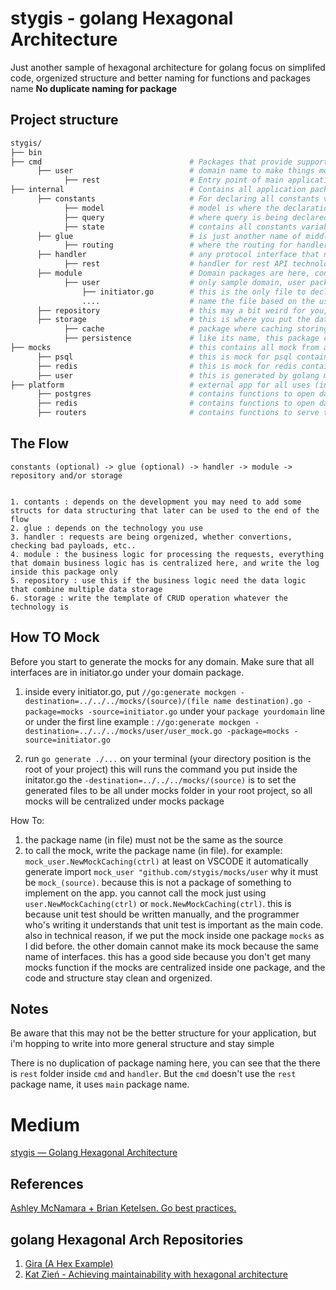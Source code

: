 # stygis - golang Hexagonal Architecture 

Just another sample of hexagonal architecture for golang
focus on simplifed code, orgenized structure and better naming for functions and packages name
**No duplicate naming for package**

## Project structure

```sh
stygis/
├── bin                                 
├── cmd                                 # Packages that provide support for a specific program that is being built
      ├── user                          # domain name to make things more orgenized
            ├── rest                    # Entry point of main application based on REST technology
├── internal                            # Contains all application packages (all functions must have return)
      ├── constants                     # For declaring all constants variable based on it's entity, declaring with full name descripting it
            ├── model                   # model is where the declaration of structs are being written
            ├── query                   # where query is being declared for storage sql, and it's better using sqlx naming system for passing the parameters
            ├── state                   # contains all constants variable (string, int, etc..) like status, or constant strings
      ├── glue                          # is just another name of middleware
            ├── routing                 # where the routing for handlers are assigned based on method and url
      ├── handler                       # any protocol interface that needs handler is being declare here, whether for cleaning input data, error payload handling, etc..
            ├── rest                    # handler for rest API technology
      ├── module                        # Domain packages are here, contains business logic and interfaces that belong to each domain, and no usecase calling other usecase
            ├── user                    # only sample domain, user package which handler for user business logic
                ├── initiator.go        # this is the only file to declare interface methods from storage and repository. also where to put func init the package.
                ....                    # name the file based on the usecase that may contains multiple acticity; example: login usecase for only one activity, profile contains edit profile and show profile
      ├── repository                    # this may a bit weird for you, this package uses for data storing logic, it is an optional if your domain only saves data to one db, but it's different when a domain uses multiple storage, for example caching and multiple persistences
      ├── storage                       # this is where you put the data storing code. whether persistence like postgresql, monggodb, etc. and caching like redis, etc. 
            ├── cache                   # package where caching storing code is written based on its domain.
            ├── persistence             # like its name, this package contains storing code for SQL or noSQL db
├── mocks                               # this contains all mock from any source. it contains some rules. it must be a generate files and the package name must be mock_(source)
      ├── psql                          # this is mock for psql contains package mock_psql, even tho it is written manually, it must have // Code generated manually. DO NOT EDIT.
      ├── redis                         # this is mock for redis contains package mock_redis, even tho it is written manually, it must have // Code generated manually. DO NOT EDIT.
      ├── user                          # this is generated by golang mock official generator
├── platform                            # external app for all uses (in here you can make function without return)
      ├── postgres                      # contains functions to open database postgres connections, with mutiple servers can be added, like db master and/or slave
      ├── redis                         # contains functions to open database redis connection, currently it uses only one connection, but this can be adjust just like the postgres connections
      ├── routers                       # contains functions to serve the HTTP Listener using all registered URLs with the handlers
```

## The Flow

```
constants (optional) -> glue (optional) -> handler -> module -> repository and/or storage


1. contants : depends on the development you may need to add some structs for data structuring that later can be used to the end of the flow
2. glue : depends on the technology you use
3. handler : requests are being orgenized, whether convertions, checking bad payloads, etc..
4. module : the business logic for processing the requests, everything that domain business logic has is centralized here, and write the log inside this package only
5. repository : use this if the business logic need the data logic that combine multiple data storage
6. storage : write the template of CRUD operation whatever the technology is
```

## How TO Mock
Before you start to generate the mocks for any domain. Make sure that all interfaces are in initiator.go under your domain package.

1. inside every initiator.go, put `//go:generate mockgen -destination=../../../mocks/(source)/(file name destination).go -package=mocks -source=initiator.go` under your `package yourdomain` line or under the first line
example : `//go:generate mockgen -destination=../../../mocks/user/user_mock.go -package=mocks -source=initiator.go`

2. run `go generate ./...` on your terminal (your directory position is the root of your project)
this will runs the command you put inside the initator.go
the `-destination=../../../mocks/(source)` is to set the generated files to be all under mocks folder in your root project, so all mocks will be centralized under mocks package

How To:
1. the package name (in file) must not be the same as the source
2. to call the mock, write the package name (in file). for example: `mock_user.NewMockCaching(ctrl)`
at least on VSCODE it automatically generate import `mock_user "github.com/stygis/mocks/user`
why it must be `mock_(source)`. because this is not a package of something to implement on the app. you cannot call the mock just using `user.NewMockCaching(ctrl)` or `mock.NewMockCaching(ctrl)`. this is because unit test should be written manually, and the programmer who's writing it understands that unit test is important as the main code. 
also in technical reason, if we put the mock inside one package `mocks` as I did before. the other domain cannot make its mock because the same name of interfaces. this has a good side because you don't get many mocks function if the mocks are centralized inside one package, and the code and structure stay clean and orgenized.

## Notes

Be aware that this may not be the better structure for your application, but i'm hopping to write into more general structure and stay simple

There is no duplication of package naming here, you can see that the there is `rest` folder inside `cmd` and `handler`. But the `cmd` doesn't use the `rest` package name, it uses `main` package name.

# Medium
[stygis — Golang Hexagonal Architecture](https://medium.com/p/a2d89d01f84b)

## References
[Ashley McNamara + Brian Ketelsen. Go best practices.](https://youtu.be/MzTcsI6tn-0)

## golang Hexagonal Arch Repositories
1. [Gira (A Hex Example)](https://github.com/Holmes89/hex-example)
2. [Kat Zień - Achieving maintainability with hexagonal architecture](https://github.com/katzien/go-structure-examples/tree/master/domain-hex)